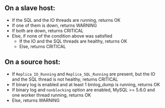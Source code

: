 ## On a slave host:

* If the SQL and the IO threads are running, returns OK
* If one of them is down, returns WARNING
* If both are down, returns CRITICAL
* Else, if none of the condition above was satisfied
  * If the IO and the SQL threads are healthy, returns OK
  * Else, returns CRITICAL

## On a source host:
* If `Replica_IO_Running` and `Replica_SQL_Running` are present, but the IO and the SQL thread is not healthy, returns CRITICAL
* If binary log is enabled and at least 1 binlog_dump is running, returns OK
* If binary log and `nonblocking` option are enabled, MySQL >= 5.6.0 and one worker thread running, returns OK
* Else, returns WARNING

